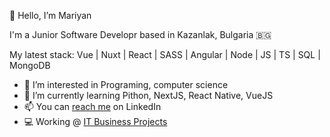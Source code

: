 👋 Hello, I’m Mariyan

I'm a Junior Software Developr based in Kazanlak, Bulgaria 🇧🇬

My latest stack:
 Vue |  Nuxt |  React |  SASS |  Angular |  Node |  JS |  TS | SQL | MongoDB

- 👀 I’m interested in Programing, computer science
- 🌱 I’m currently learning Pithon, NextJS, React Native, VueJS
- 📫 You can [reach me](https://www.linkedin.com/in/mariyan-damyanov/) on LinkedIn
- 💻 Working @ [IT Business Projects](https://www.linkedin.com/company/itbpbg/)

<!---
marians1d/marians1d is a ✨ special ✨ repository because its `README.md` (this file) appears on your GitHub profile.
You can click the Preview link to take a look at your changes.
--->
